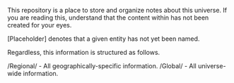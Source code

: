 This repository is a place to store and organize notes about this universe.
If you are reading this, understand that the content within has not been
created for your eyes.

[Placeholder] denotes that a given entity has not yet been named.

Regardless, this information is structured as follows.


/Regional/ - All geographically-specific information.
/Global/ - All universe-wide information.
